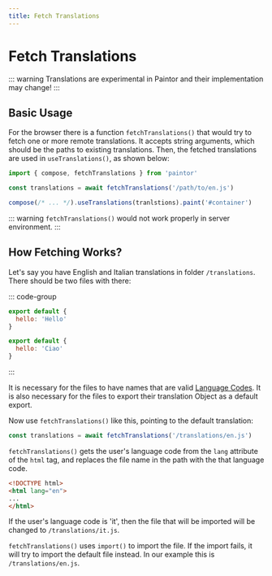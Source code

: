```yaml
---
title: Fetch Translations
---
```



# Fetch Translations

::: warning
Translations are experimental in Paintor and their implementation may change!
:::

## Basic Usage

For the browser there is a function `fetchTranslations()` that would try to
fetch one or more remote translations. It accepts string arguments, which should
be the paths to existing translations. Then, the fetched translations are used
in `useTranslations()`, as shown below:

```js
import { compose, fetchTranslations } from 'paintor'

const translations = await fetchTranslations('/path/to/en.js')

compose(/* ... */).useTranslations(tranlstions).paint('#container')
```

::: warning
`fetchTranslations()` would not work properly in server environment.
:::

## How Fetching Works?

Let's say you have English and Italian translations in folder `/translations`.
There should be two files with there:

::: code-group
```js [/translations/en.js]
export default {
  hello: 'Hello'
}
```
```js [/translations/it.js]
export default {
  hello: 'Ciao'
}
```
:::

It is necessary for the files to have names that are valid
[Language Codes](https://www.w3schools.com/tags/ref_language_codes.asp).
It is also necessary for the files to export their translation Object as a
default export.

Now use `fetchTranslations()` like this, pointing to the default translation:

```js
const translations = await fetchTranslations('/translations/en.js')
```

`fetchTranslations()` gets the user's language code from the `lang` attribute
of the `html` tag, and replaces the file name in the path with the that
language code.

```html
<!DOCTYPE html>
<html lang="en">
...
</html>
```

If the user's language code is 'it', then the file that will be imported will be
changed to `/translations/it.js`.

`fetchTranslations()` uses `import()` to import the file. If the import fails,
it will try to import the default file instead. In our example this is
`/translations/en.js`.
